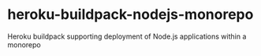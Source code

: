 # heroku-buildpack-nodejs-monorepo
Heroku buildpack supporting deployment of Node.js applications within a monorepo
